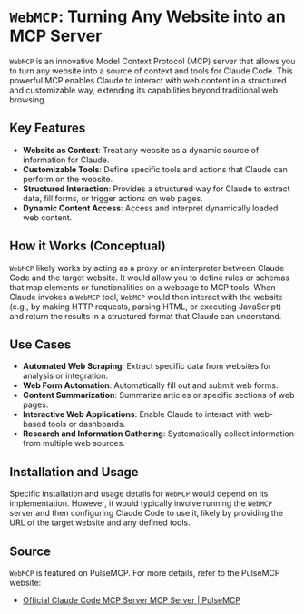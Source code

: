 
# `WebMCP`: Turning Any Website into an MCP Server

`WebMCP` is an innovative Model Context Protocol (MCP) server that allows you to turn any website into a source of context and tools for Claude Code. This powerful MCP enables Claude to interact with web content in a structured and customizable way, extending its capabilities beyond traditional web browsing.

## Key Features

*   **Website as Context**: Treat any website as a dynamic source of information for Claude.
*   **Customizable Tools**: Define specific tools and actions that Claude can perform on the website.
*   **Structured Interaction**: Provides a structured way for Claude to extract data, fill forms, or trigger actions on web pages.
*   **Dynamic Content Access**: Access and interpret dynamically loaded web content.

## How it Works (Conceptual)

`WebMCP` likely works by acting as a proxy or an interpreter between Claude Code and the target website. It would allow you to define rules or schemas that map elements or functionalities on a webpage to MCP tools. When Claude invokes a `WebMCP` tool, `WebMCP` would then interact with the website (e.g., by making HTTP requests, parsing HTML, or executing JavaScript) and return the results in a structured format that Claude can understand.

## Use Cases

*   **Automated Web Scraping**: Extract specific data from websites for analysis or integration.
*   **Web Form Automation**: Automatically fill out and submit web forms.
*   **Content Summarization**: Summarize articles or specific sections of web pages.
*   **Interactive Web Applications**: Enable Claude to interact with web-based tools or dashboards.
*   **Research and Information Gathering**: Systematically collect information from multiple web sources.

## Installation and Usage

Specific installation and usage details for `WebMCP` would depend on its implementation. However, it would typically involve running the `WebMCP` server and then configuring Claude Code to use it, likely by providing the URL of the target website and any defined tools.

## Source

`WebMCP` is featured on PulseMCP. For more details, refer to the PulseMCP website:

*   [Official Claude Code MCP Server MCP Server | PulseMCP](https://www.pulsemcp.com/servers/claude-code)


